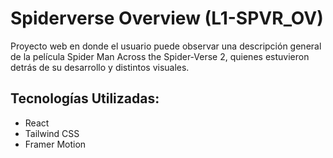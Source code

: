 # Spiderverse Overview (L1-SPVR_OV)
Proyecto web en donde el usuario puede observar una descripción general de la película Spider Man Across the Spider-Verse 2, quienes estuvieron detrás de su desarrollo y distintos visuales.

## Tecnologías Utilizadas:
- React
- Tailwind CSS
- Framer Motion
